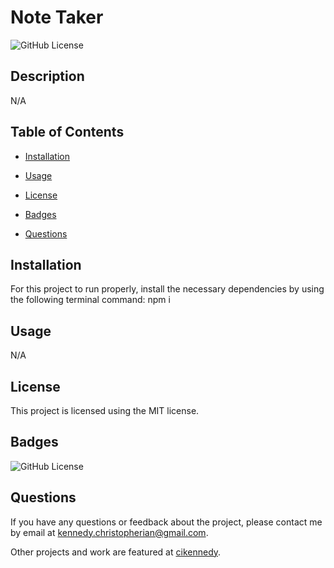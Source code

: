 # Note Taker
  ![GitHub License](https://img.shields.io/badge/license-MIT-yellow.svg)

  ## Description

  N/A

  ## Table of Contents

  * [Installation](#installation)

  * [Usage](#usage)
  
  * [License](#license)

  * [Badges](#badges)

  * [Questions](#questions)

  ## Installation

  For this project to run properly, install the necessary dependencies by using the following terminal command: npm i

  ## Usage

  N/A

  ## License

  This project is licensed using the MIT license.

  ## Badges

  ![GitHub License](https://img.shields.io/badge/license-MIT-yellow.svg)

  ## Questions

  If you have any questions or feedback about the project, please contact me by email at [kennedy.christopherian@gmail.com](mailto:kennedy.christopherian@gmail.com). 

  Other projects and work are featured at [cikennedy](https://github.com/cikennedy).

